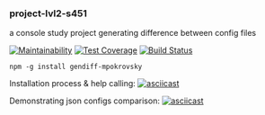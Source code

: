 ### project-lvl2-s451
a console study project generating difference between config files

[![Maintainability](https://api.codeclimate.com/v1/badges/9c144fcbd1360013890d/maintainability)](https://codeclimate.com/github/mpokrovsky/project-lvl2-s451/maintainability)
[![Test Coverage](https://api.codeclimate.com/v1/badges/9c144fcbd1360013890d/test_coverage)](https://codeclimate.com/github/mpokrovsky/project-lvl2-s451/test_coverage)
[![Build Status](https://travis-ci.org/mpokrovsky/project-lvl2-s451.svg?branch=master)](https://travis-ci.org/mpokrovsky/project-lvl2-s451)

`npm -g install gendiff-mpokrovsky`

Installation process & help calling:
[![asciicast](https://asciinema.org/a/236334.png)](https://asciinema.org/a/236334)

Demonstrating json configs comparison:
[![asciicast](https://asciinema.org/a/236755.png)](https://asciinema.org/a/236755)